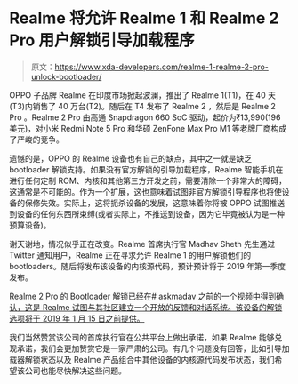 # Realme 将允许 Realme 1 和 Realme 2 Pro 用户解锁引导加载程序

> 原文：<https://www.xda-developers.com/realme-1-realme-2-pro-unlock-bootloader/>

OPPO 子品牌 Realme 在印度市场掀起波澜，推出了 Realme 1(T1)，在 40 天(T3)内销售了 40 万台(T2)。随后在 T4 发布了 Realme 2 ，然后是 Realme 2 Pro 。Realme 2 Pro 由高通 Snapdragon 660 SoC 驱动，起价为₹13,990(196 美元)，对小米 Redmi Note 5 Pro 和华硕 ZenFone Max Pro M1 等老牌厂商构成了严峻的竞争。

遗憾的是，OPPO 的 Realme 设备也有自己的缺点，其中之一就是缺乏 bootloader 解锁支持。如果没有官方解锁的引导加载程序，Realme 智能手机在进行任何定制 ROM、内核和其他第三方开发之前，需要清除一个非常大的障碍，这通常是不可能的。作为一个扩展，这也意味着试图非官方解锁引导程序也将使设备的保修失效。实际上，这将扼杀设备的发展，这意味着你将被 OPPO 试图推送到设备的任何东西所束缚(或者实际上，不推送到设备，因为它毕竟被认为是一种预算设备)。

谢天谢地，情况似乎正在改变。Realme 首席执行官 Madhav Sheth 先生通过 Twitter 通知用户，Realme 正在寻求允许 Realme 1 的用户解锁他们的 bootloaders。随后将发布该设备的内核源代码，预计预计将于 2019 年第一季度发布。

Realme 2 Pro 的 Bootloader 解锁已经在# askmadav 之前的一个[视频中得到确认，这是 Realme 试图与其社区建立一个开放的反馈和对话系统。该设备的解锁选项将于 2019 年 1 月 15 日之前提供。](https://www.youtube.com/watch?v=bkGYWarGl7Y)

我们当然赞赏该公司的首席执行官在公共平台上做出承诺，如果 Realme 能够兑现承诺，我们会更加赞赏它是一家严肃的公司。有几个问题没有回答，比如引导加载器解锁状态以及 Realme 产品组合中其他设备的内核源代码发布状态，我们希望该公司也能尽快解决这些问题。